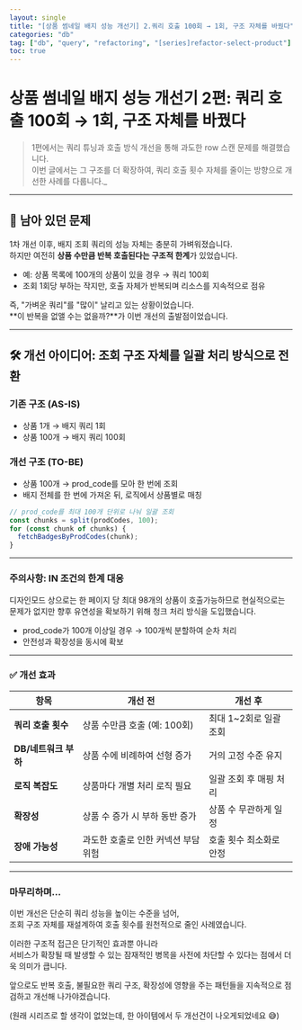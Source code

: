 ```yaml
---
layout: single
title: "[상품 썸네일 배지 성능 개선기] 2.쿼리 호출 100회 → 1회, 구조 자체를 바꿨다"
categories: "db"
tag: ["db", "query", "refactoring", "[series]refactor-select-product"]
toc: true
---
```


# 상품 썸네일 배지 성능 개선기 2편: 쿼리 호출 100회 → 1회, 구조 자체를 바꿨다

> 1편에서는 쿼리 튜닝과 호출 방식 개선을 통해 과도한 row 스캔 문제를 해결했습니다.  
> 이번 글에서는 그 구조를 더 확장하여, 쿼리 호출 횟수 자체를 줄이는 방향으로 개선한 사례를 다룹니다.\_

---

## 🧩 남아 있던 문제

1차 개선 이후, 배지 조회 쿼리의 성능 자체는 충분히 가벼워졌습니다.  
하지만 여전히 **상품 수만큼 반복 호출된다는 구조적 한계**가 있었습니다.

- 예: 상품 목록에 100개의 상품이 있을 경우 → 쿼리 100회
- 조회 1회당 부하는 작지만, 호출 자체가 반복되며 리소스를 지속적으로 점유

즉, "가벼운 쿼리"를 "많이" 날리고 있는 상황이었습니다.  
**이 반복을 없앨 수는 없을까?**가 이번 개선의 출발점이었습니다.

---

## 🛠 개선 아이디어: **조회 구조 자체를 일괄 처리 방식으로 전환**

### 기존 구조 (AS-IS)

- 상품 1개 → 배지 쿼리 1회
- 상품 100개 → 배지 쿼리 100회

### 개선 구조 (TO-BE)

- 상품 100개 → prod_code를 모아 한 번에 조회
- 배지 전체를 한 번에 가져온 뒤, 로직에서 상품별로 매칭

```ts
// prod_code를 최대 100개 단위로 나눠 일괄 조회
const chunks = split(prodCodes, 100);
for (const chunk of chunks) {
  fetchBadgesByProdCodes(chunk);
}
```

---

### 주의사항: IN 조건의 한계 대응

디자인모드 상으로는 한 페이지 당 최대 98개의 상품이 호출가능하므로 현실적으로는 문제가 없지만 향후 유연성을 확보하기 위해 청크 처리 방식을 도입했습니다.

- prod_code가 100개 이상일 경우 → 100개씩 분할하여 순차 처리
- 안전성과 확장성을 동시에 확보

---

### ✅ 개선 효과

| 항목                 | 개선 전                             | 개선 후                 |
| -------------------- | ----------------------------------- | ----------------------- |
| **쿼리 호출 횟수**   | 상품 수만큼 호출 (예: 100회)        | 최대 1~2회로 일괄 조회  |
| **DB/네트워크 부하** | 상품 수에 비례하여 선형 증가        | 거의 고정 수준 유지     |
| **로직 복잡도**      | 상품마다 개별 처리 로직 필요        | 일괄 조회 후 매핑 처리  |
| **확장성**           | 상품 수 증가 시 부하 동반 증가      | 상품 수 무관하게 일정   |
| **장애 가능성**      | 과도한 호출로 인한 커넥션 부담 위험 | 호출 횟수 최소화로 안정 |

---

### 마무리하며...

이번 개선은 단순히 쿼리 성능을 높이는 수준을 넘어,  
조회 구조 자체를 재설계하여 호출 횟수를 원천적으로 줄인 사례였습니다.

이러한 구조적 접근은 단기적인 효과뿐 아니라  
서비스가 확장될 때 발생할 수 있는 잠재적인 병목을 사전에 차단할 수 있다는 점에서 더욱 의미가 큽니다.

앞으로도 반복 호출, 불필요한 쿼리 구조, 확장성에 영향을 주는 패턴들을 지속적으로 점검하고 개선해 나가야겠습니다.

(원래 시리즈로 할 생각이 없었는데, 한 아이템에서 두 개선건이 나오게되었네요 😅)

